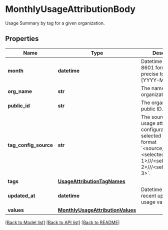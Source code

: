 # MonthlyUsageAttributionBody

Usage Summary by tag for a given organization.

## Properties

| Name                  | Type                                                                  | Description                                                                                                                                                                                             | Notes      |
| --------------------- | --------------------------------------------------------------------- | ------------------------------------------------------------------------------------------------------------------------------------------------------------------------------------------------------- | ---------- |
| **month**             | **datetime**                                                          | Datetime in ISO-8601 format, UTC, precise to month: [YYYY-MM].                                                                                                                                          | [optional] |
| **org_name**          | **str**                                                               | The name of the organization.                                                                                                                                                                           | [optional] |
| **public_id**         | **str**                                                               | The organization public ID.                                                                                                                                                                             | [optional] |
| **tag_config_source** | **str**                                                               | The source of the usage attribution tag configuration and the selected tags in the format &#x60;&lt;source_org_name&gt;:&lt;selected tag 1&gt;///&lt;selected tag 2&gt;///&lt;selected tag 3&gt;&#x60;. | [optional] |
| **tags**              | [**UsageAttributionTagNames**](UsageAttributionTagNames.md)           |                                                                                                                                                                                                         | [optional] |
| **updated_at**        | **datetime**                                                          | Datetime of the most recent update to the usage values.                                                                                                                                                 | [optional] |
| **values**            | [**MonthlyUsageAttributionValues**](MonthlyUsageAttributionValues.md) |                                                                                                                                                                                                         | [optional] |

[[Back to Model list]](README.md#documentation-for-models) [[Back to API list]](README.md#documentation-for-api-endpoints) [[Back to README]](README.md)
